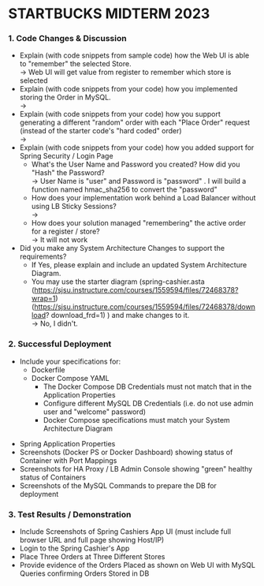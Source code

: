 # STARTBUCKS MIDTERM 2023

### 1. Code Changes & Discussion
* Explain (with code snippets from sample code) how the Web UI is able to "remember" the selected Store.
<br/>-> Web UI will get value from register to remember which store is selected
* Explain (with code snippets from your code) how you implemented storing the Order in MySQL.
<br/>-> 
* Explain (with code snippets from your code) how you support generating a different "random" order with each "Place Order" request (instead of the starter code's "hard coded" order)
  <br/>->
* Explain (with code snippets from your code) how you added support for Spring Security / Login Page
  + What's the User Name and Password you created? How did you "Hash" the Password?
    <br/>-> User Name is "user" and Password is "password" . I will build a function named hmac_sha256 to convert the "password" 
  + How does your implementation work behind a Load Balancer without using LB Sticky Sessions?
    <br/>->
  + How does your solution managed "remembering" the active order for a register
    / store?
    <br/>-> It will not work
* Did you make any System Architecture Changes to support the requirements?
  + If Yes, please explain and include an updated System Architecture Diagram. 
  + You may use the starter diagram (spring-cashier.asta (https://sjsu.instructure.com/courses/1559594/files/72468378?wrap=1) (https://sjsu.instructure.com/courses/1559594/files/72468378/download? download_frd=1) ) and make changes to it.
  <br/>-> No, I didn't. 
### 2. Successful Deployment
* Include your specifications for:
  + Dockerfile
  + Docker Compose YAML
    + The Docker Compose DB Credentials must not match that in the Application Properties
    + Configure different MySQL DB Credentials (i.e. do not use admin user and "welcome" password)
    + Docker Compose specifications must match your System Architecture
    Diagram
+ Spring Application Properties
+ Screenshots (Docker PS or Docker Dashboard) showing status of Container with Port Mappings
+  Screenshots for HA Proxy / LB Admin Console showing "green" healthy status of Containers
+  Screenshots of the MySQL Commands to prepare the DB for deployment
### 3. Test Results / Demonstration
* Include Screenshots of Spring Cashiers App UI (must include full browser URL and full page showing Host/IP)
* Login to the Spring Cashier's App
* Place Three Orders at Three Different Stores
* Provide evidence of the Orders Placed as shown on Web UI with MySQL Queries confirming Orders Stored in DB